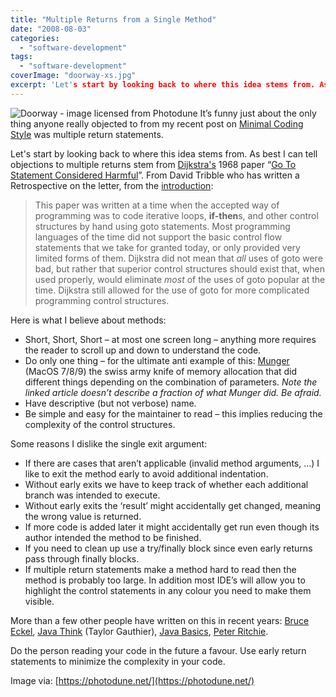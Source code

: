 ```yaml
---
title: "Multiple Returns from a Single Method"
date: "2008-08-03"
categories: 
  - "software-development"
tags: 
  - "software-development"
coverImage: "doorway-xs.jpg"
excerpt: 'Let's start by looking back to where this idea stems from. As best I can tell objections'
---
```


![Doorway - image licensed from Photodune](src/content/blog/multiple-returns-from-a-single-method/images/doorway-xs.jpg) It’s funny just about the only thing anyone really objected to from my recent post on [Minimal Coding Style](/blog/minimalist-coding-style.html) was multiple return statements.

Let's start by looking back to where this idea stems from. As best I can tell objections to multiple returns stem from [Dijkstra's](https://en.wikipedia.org/wiki/Edsger_Dijkstra) 1968 paper “[Go To Statement Considered Harmful](https://david.tribble.com/text/goto.html)”. From David Tribble who has written a Retrospective on the letter, from the [introduction](https://david.tribble.com/text/goto.html):

> This paper was written at a time when the accepted way of programming was to code iterative loops, **if-then**s, and other control structures by hand using goto statements. Most programming languages of the time did not support the basic control flow statements that we take for granted today, or only provided very limited forms of them. Dijkstra did not mean that _all_ uses of goto were bad, but rather that superior control structures should exist that, when used properly, would eliminate _most_ of the uses of goto popular at the time. Dijkstra still allowed for the use of goto for more complicated programming control structures.

Here is what I believe about methods:

- Short, Short, Short – at most one screen long – anything more requires the reader to scroll up and down to understand the code.
- Do only one thing – for the ultimate anti example of this: [Munger](http://preserve.mactech.com/articles/mactech/Vol.12/12.05/Handles2/index.html) (MacOS 7/8/9) the swiss army knife of memory allocation that did different things depending on the combination of parameters. _Note the linked article doesn’t describe a fraction of what Munger did. Be afraid._
- Have descriptive (but not verbose) name.
- Be simple and easy for the maintainer to read – this implies reducing the complexity of the control structures.

Some reasons I dislike the single exit argument:

- If there are cases that aren’t applicable (invalid method arguments, …) I like to exit the method early to avoid additional indentation.
- Without early exits we have to keep track of whether each additional branch was intended to execute.
- Without early exits the ‘result’ might accidentally get changed, meaning the wrong value is returned.
- If more code is added later it might accidentally get run even though its author intended the method to be finished.
- If you need to clean up use a try/finally block since even early returns pass through finally blocks.
- If multiple return statements make a method hard to read then the method is probably too large. In addition most IDE’s will allow you to highlight the control statements in any colour you need to make them visible.

More than a few other people have written on this in recent years: [Bruce Eckel](https://web.archive.org/web/20200504122839/https://onthethought.blogspot.com/2004/12/multiple-return-statements.html), [Java Think](https://javathink.blogspot.com/2006/10/short-concise-and-readable-code-invert.html) (Taylor Gauthier), [Java Basics](https://www.leepoint.net/JavaBasics/methods/method-commentary/methcom-30-multiple-return.html), [Peter Ritchie](https://blogs.msmvps.com/peterritchie/2008/03/07/single-entry-single-exit-should-it-still-be-applicable-in-object-oriented-languages/).

Do the person reading your code in the future a favour. Use early return statements to minimize the complexity in your code.

Image via: [https://photodune.net/](https://photodune.net/)
